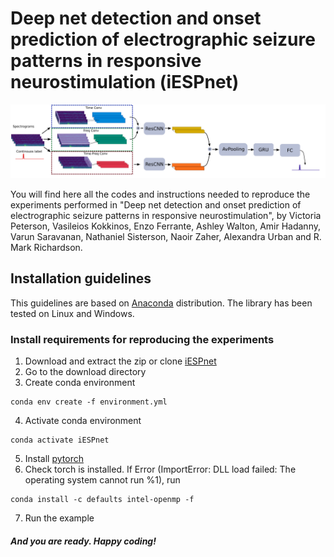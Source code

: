 # Deep net detection and onset prediction of electrographic seizure patterns in responsive neurostimulation (iESPnet)
<p align="center">
<img src="Figures/iespnet.png" width="600">
</p>
You will find here all the codes and instructions needed to reproduce the experiments performed in "Deep net detection and onset prediction of electrographic seizure patterns in responsive neurostimulation", by Victoria Peterson, Vasileios Kokkinos, Enzo Ferrante, Ashley Walton, Amir Hadanny, Varun Saravanan, Nathaniel Sisterson, Naoir Zaher, Alexandra Urban and R. Mark Richardson.

## Installation guidelines
This guidelines are based on [Anaconda](https://www.anaconda.com/distribution/) distribution.
The library has been tested on Linux and Windows.

### Install requirements for reproducing the experiments
1. Download and extract the zip or clone [iESPnet](https://github.com/Brain-Modulation-Lab/Paper_iESPnet.git)
2. Go to the download directory
3. Create conda environment
```
conda env create -f environment.yml
```
4. Activate conda environment
```
conda activate iESPnet
```
5. Install [pytorch](https://pytorch.org/get-started/locally/) 
6. Check torch is installed. If Error (ImportError: DLL load failed: The operating system cannot run %1), run 
```
conda install -c defaults intel-openmp -f
```
7. Run the example

##### And you are ready. Happy coding!

